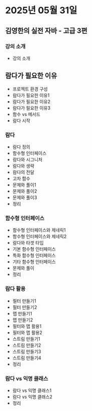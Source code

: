# 2025년 05월 31일

## 김영한의 실전 자바 - 고급 3편

### 강의 소개

- 강의 소개

## 람다가 필요한 이유

- 프로젝트 환경 구성
- 람다가 필요한 이유1
- 람다가 필요한 이유2
- 람다가 필요한 이유3
- 함수 vs 메서드
- 람다 시작

### 람다

- 람다 정의
- 함수형 인터페이스
- 람다와 시그니처
- 람다와 생략
- 람다의 전달
- 고차 함수
- 문제와 풀이1
- 문제와 풀이2
- 문제와 풀이3
- 정리

### 함수형 인터페이스

- 함수형 인터페이스와 제네릭1
- 함수형 인터페이스와 제네릭2
- 람다와 타겟 타입
- 기본 함수형 인터페이스
- 특화 함수형 인터페이스
- 기타 함수형 인터페이스
- 문제와 풀이
- 정리

### 람다 활용

- 필터 만들기1
- 필터 만들기2
- 맵 만들기1
- 맵 만들기2
- 필터와 맵 활용1
- 필터와 맵 활용2
- 스트림 만들기1
- 스트림 만들기2
- 스트림 만들기3
- 스트림 만들기4
- 정리

### 람다 vs 익명 클래스

- 람다 vs 익명 클래스1
- 람다 vs 익명 클래스2
- 정리
